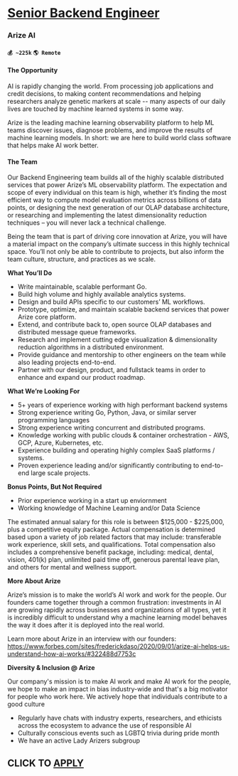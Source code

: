 # [Senior Backend Engineer](https://www.remotewlb.com/apply/senior-backend-engineer-62643)  
### Arize AI  
#### `💰 ~225k` `🌎 Remote`  

#### **The Opportunity**

AI is rapidly changing the world. From processing job applications and credit decisions, to making content recommendations and helping researchers analyze genetic markers at scale -- many aspects of our daily lives are touched by machine learned systems in some way.

Arize is the leading machine learning observability platform to help ML teams discover issues, diagnose problems, and improve the results of machine learning models. In short: we are here to build world class software that helps make AI work better.

#### **The Team**

Our Backend Engineering team builds all of the highly scalable distributed services that power Arize’s ML observability platform. The expectation and scope of every individual on this team is high, whether it’s finding the most efficient way to compute model evaluation metrics across billions of data points, or designing the next generation of our OLAP database architecture, or researching and implementing the latest dimensionality reduction techniques – you will never lack a technical challenge.

Being the team that is part of driving core innovation at Arize, you will have a material impact on the company’s ultimate success in this highly technical space. You’ll not only be able to contribute to projects, but also inform the team culture, structure, and practices as we scale.

**What You’ll Do**

  * Write maintainable, scalable performant Go.
  * Build high volume and highly available analytics systems.
  * Design and build APIs specific to our customers’ ML workflows.
  * Prototype, optimize, and maintain scalable backend services that power Arize core platform.
  * Extend, and contribute back to, open source OLAP databases and distributed message queue frameworks.
  * Research and implement cutting edge visualization & dimensionality reduction algorithms in a distributed environment.
  * Provide guidance and mentorship to other engineers on the team while also leading projects end-to-end.
  * Partner with our design, product, and fullstack teams in order to enhance and expand our product roadmap.

**What We’re Looking For**

  * 5+ years of experience working with high performant backend systems
  * Strong experience writing Go, Python, Java, or similar server programming languages
  * Strong experience writing concurrent and distributed programs.
  * Knowledge working with public clouds & container orchestration - AWS, GCP, Azure, Kubernetes, etc.
  * Experience building and operating highly complex SaaS platforms / systems.
  * Proven experience leading and/or significantly contributing to end-to-end large scale projects.

**Bonus Points, But Not Required**

  * Prior experience working in a start up enviornment
  * Working knowledge of Machine Learning and/or Data Science

The estimated annual salary for this role is between $125,000 - $225,000, plus a competitive equity package. Actual compensation is determined based upon a variety of job related factors that may include: transferable work experience, skill sets, and qualifications. Total compensation also includes a comprehensive benefit package, including: medical, dental, vision, 401(k) plan, unlimited paid time off, generous parental leave plan, and others for mental and wellness support.

**More About Arize**

Arize’s mission is to make the world’s AI work and work for the people. Our founders came together through a common frustration: investments in AI are growing rapidly across businesses and organizations of all types, yet it is incredibly difficult to understand why a machine learning model behaves the way it does after it is deployed into the real world.

Learn more about Arize in an interview with our founders: https://www.forbes.com/sites/frederickdaso/2020/09/01/arize-ai-helps-us-understand-how-ai-works/#322488d7753c

**Diversity & Inclusion @ Arize**

Our company's mission is to make AI work and make AI work for the people, we hope to make an impact in bias industry-wide and that's a big motivator for people who work here. We actively hope that individuals contribute to a good culture

  * Regularly have chats with industry experts, researchers, and ethicists across the ecosystem to advance the use of responsible AI
  * Culturally conscious events such as LGBTQ trivia during pride month
  * We have an active Lady Arizers subgroup

  
## CLICK TO [APPLY](https://www.remotewlb.com/apply/senior-backend-engineer-62643)


